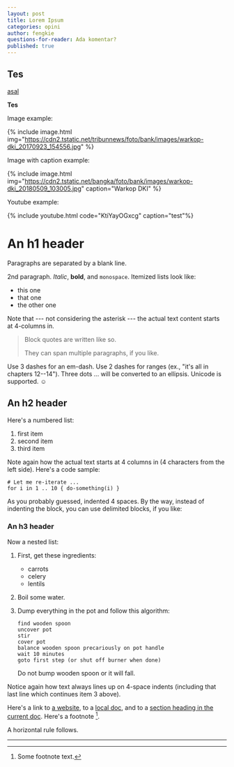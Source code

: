 ```yaml
---
layout: post
title: Lorem Ipsum
categories: opini
author: fengkie
questions-for-reader: Ada komentar?
published: true
---
```

## Tes

[asal](# "asal aja")

**Tes**

Image example:

{% include image.html
    img="https://cdn2.tstatic.net/tribunnews/foto/bank/images/warkop-dki_20170923_154556.jpg"
    %}

Image with caption example:

{% include image.html
    img="https://cdn2.tstatic.net/bangka/foto/bank/images/warkop-dki_20180509_103005.jpg"
    caption="Warkop DKI"
    %}

Youtube example:

{% include youtube.html
    code="KtiYayOGxcg"
    caption="test"%}

# An h1 header

Paragraphs are separated by a blank line.

2nd paragraph. *Italic*, **bold**, and `monospace`. Itemized lists
look like:

  * this one
  * that one
  * the other one

Note that --- not considering the asterisk --- the actual text
content starts at 4-columns in.

> Block quotes are
> written like so.
>
> They can span multiple paragraphs,
> if you like.

Use 3 dashes for an em-dash. Use 2 dashes for ranges (ex., "it's all
in chapters 12--14"). Three dots ... will be converted to an ellipsis.
Unicode is supported. ☺



## An h2 header

Here's a numbered list:

 1. first item
 2. second item
 3. third item

Note again how the actual text starts at 4 columns in (4 characters
from the left side). Here's a code sample:

    # Let me re-iterate ...
    for i in 1 .. 10 { do-something(i) }

As you probably guessed, indented 4 spaces. By the way, instead of
indenting the block, you can use delimited blocks, if you like:


### An h3 header

Now a nested list:

 1. First, get these ingredients:
      * carrots
      * celery
      * lentils

 2. Boil some water.
 3. Dump everything in the pot and follow
    this algorithm:

        find wooden spoon
        uncover pot
        stir
        cover pot
        balance wooden spoon precariously on pot handle
        wait 10 minutes
        goto first step (or shut off burner when done)

    Do not bump wooden spoon or it will fall.

Notice again how text always lines up on 4-space indents (including
that last line which continues item 3 above).

Here's a link to [a website](http://foo.bar), to a [local
doc](local-doc.html), and to a [section heading in the current
doc](#an-h2-header). Here's a footnote [^1].

[^1]: Some footnote text.

A horizontal rule follows.

***
